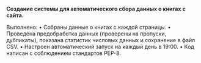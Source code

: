 **Создание системы для автоматического сбора данных о книгах с сайта.**  

Выполнено:
• Собраны данные о книгах с каждой страницы.
• Проведена предобработка данных (проверены на пропуски, дубликаты), показана статистик числовых данных и сохранение в файл CSV.
• Настроен автоматический запуск на каждый день в 19:00.
• Код написан с соблюдением стандартов PEP-8.
